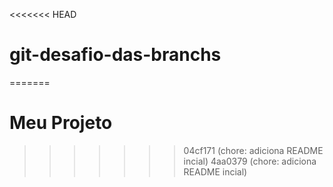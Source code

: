 <<<<<<< HEAD
# git-desafio-das-branchs
=======
# Meu Projeto
>>>>>>> 04cf171 (chore: adiciona README incial)
>>>>>>> 4aa0379 (chore: adiciona README incial)
